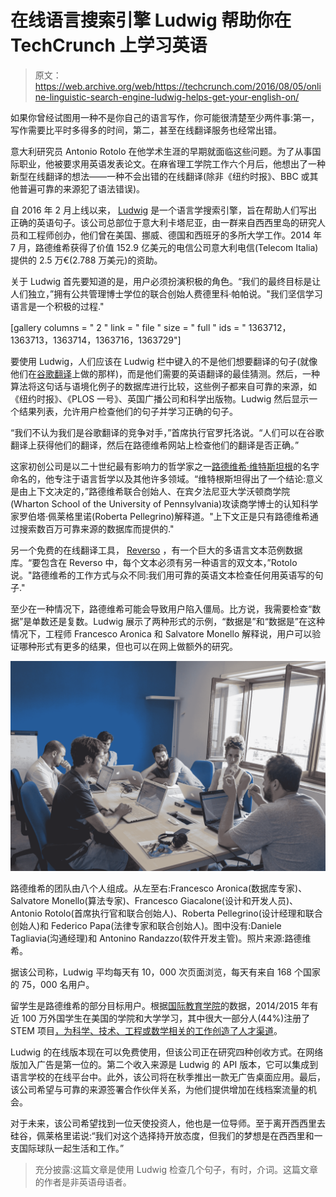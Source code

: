 # 在线语言搜索引擎 Ludwig 帮助你在 TechCrunch 上学习英语

> 原文：<https://web.archive.org/web/https://techcrunch.com/2016/08/05/online-linguistic-search-engine-ludwig-helps-get-your-english-on/>

如果你曾经试图用一种不是你自己的语言写作，你可能很清楚至少两件事:第一，写作需要比平时多得多的时间，第二，甚至在线翻译服务也经常出错。

意大利研究员 Antonio Rotolo 在他学术生涯的早期就面临这些问题。为了从事国际职业，他被要求用英语发表论文。在麻省理工学院工作六个月后，他想出了一种新型在线翻译的想法——一种不会出错的在线翻译(除非《纽约时报》、BBC 或其他普遍可靠的来源犯了语法错误)。

自 2016 年 2 月上线以来， [Ludwig](https://web.archive.org/web/20230317043657/https://ludwig.guru/) 是一个语言学搜索引擎，旨在帮助人们写出正确的英语句子。该公司总部位于意大利卡塔尼亚，由一群来自西西里岛的研究人员和工程师创办，他们曾在美国、挪威、德国和西班牙的多所大学工作。2014 年 7 月，路德维希获得了价值 152.9 亿美元的电信公司意大利电信(Telecom Italia)提供的 2.5 万€(2.788 万美元)的资助。

关于 Ludwig 首先要知道的是，用户必须扮演积极的角色。“我们的最终目标是让人们独立，”拥有公共管理博士学位的联合创始人费德里科·帕帕说。"我们坚信学习语言是一个积极的过程."

[gallery columns = " 2 " link = " file " size = " full " ids = " 1363712，1363713，1363714，1363716，1363729"]

要使用 Ludwig，人们应该在 Ludwig 栏中键入的不是他们想要翻译的句子(就像他们在[谷歌翻译](https://web.archive.org/web/20230317043657/https://translate.google.com/)上做的那样)，而是他们需要的英语翻译的最佳猜测。然后，一种算法将这句话与语境化例子的数据库进行比较，这些例子都来自可靠的来源，如《纽约时报》、《PLOS 一号》、英国广播公司和科学出版物。Ludwig 然后显示一个结果列表，允许用户检查他们的句子并学习正确的句子。

“我们不认为我们是谷歌翻译的竞争对手，”首席执行官罗托洛说。“人们可以在谷歌翻译上获得他们的翻译，然后在路德维希网站上检查他们的翻译是否正确。”

这家初创公司是以二十世纪最有影响力的哲学家之一[路德维希·维特斯坦根](https://web.archive.org/web/20230317043657/https://en.wikipedia.org/wiki/Ludwig_Wittgenstein)的名字命名的，他专注于语言哲学以及其他许多领域。“维特根斯坦得出了一个结论:意义是由上下文决定的，”路德维希联合创始人、在宾夕法尼亚大学沃顿商学院(Wharton School of the University of Pennsylvania)攻读商学博士的认知科学家罗伯塔·佩莱格里诺(Roberta Pellegrino)解释道。"上下文正是只有路德维希通过搜索数百万可靠来源的数据库而提供的."

另一个免费的在线翻译工具， [Reverso](https://web.archive.org/web/20230317043657/http://www.reverso.net/text_translation.aspx?lang=EN) ，有一个巨大的多语言文本范例数据库。“要包含在 Reverso 中，每个文本必须有另一种语言的双文本，”Rotolo 说。"路德维希的工作方式与众不同:我们用可靠的英语文本检查任何用英语写的句子."

至少在一种情况下，路德维希可能会导致用户陷入僵局。比方说，我需要检查“数据”是单数还是复数。Ludwig 展示了两种形式的示例，“数据是”和“数据是”在这种情况下，工程师 Francesco Aronica 和 Salvatore Monello 解释说，用户可以验证哪种形式有更多的结果，但也可以在网上做额外的研究。

![The team of Ludwig is composed by eight people: Antonio Rotolo (CEO and co-founder), Roberta Pellegrino (design manager and co-founder), Federico Papa (legal expert and co-founder), Francesco Giacalone (designer and designer and developer), Daniele Tagliavia (communication manager), Antonino Randazzo (head software developer), Francesco Aronica (database expert) and Salvatore Monello (algorithm expert). ](img/4bb3b9500e08471b424c5d2ad5f5e4c8.png)

路德维希的团队由八个人组成。从左至右:Francesco Aronica(数据库专家)、Salvatore Monello(算法专家)、Francesco Giacalone(设计和开发人员)、Antonio Rotolo(首席执行官和联合创始人)、Roberta Pellegrino(设计经理和联合创始人)和 Federico Papa(法律专家和联合创始人)。图中没有:Daniele Tagliavia(沟通经理)和 Antonino Randazzo(软件开发主管)。照片来源:路德维希。

据该公司称，Ludwig 平均每天有 10，000 次页面浏览，每天有来自 168 个国家的 75，000 名用户。

留学生是路德维希的部分目标用户。根据[国际教育学院](https://web.archive.org/web/20230317043657/http://www.iie.org/Research-and-Publications/Open-Doors/Data/International-Students#.V59wt5OAOko)的数据，2014/2015 年有近 100 万外国学生在美国的学院和大学学习，其中很大一部分人(44%)注册了 STEM 项目[，为科学、技术、工程或数学相关的工作创造了人才渠道](https://web.archive.org/web/20230317043657/https://techcrunch.com/2016/07/19/how-international-students-are-keeping-us-colleges-afloat-and-powering-the-tech-industry/)。

Ludwig 的在线版本现在可以免费使用，但该公司正在研究四种创收方式。在网络版加入广告是第一位的。第二个收入来源是 Ludwig 的 API 版本，它可以集成到语言学校的在线平台中。此外，该公司将在秋季推出一款无广告桌面应用。最后，该公司希望与可靠的来源签署合作伙伴关系，为他们提供增加在线档案流量的机会。

对于未来，该公司希望找到一位天使投资人，他也是一位导师。至于离开西西里去硅谷，佩莱格里诺说:“我们对这个选择持开放态度，但我们的梦想是在西西里和一支国际球队一起生活和工作。”

> 充分披露:这篇文章是使用 Ludwig 检查几个句子，有时，介词。这篇文章的作者是非英语母语者。